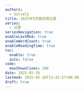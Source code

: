 ```yaml
---
authors:
  - Salvely
title: 2025年5月第四周记录
series:
  - 记录
seriesNavigation: true
enableLastMod: true
enableWordCount: true
enableReadingTime: true
toc:
  enable: true
  auto: false
code:
  maxShownlines: 100
date: 2025-05-26
lastmod: 2025-05-26T13:42:57+08:00
draft: true
---
```


<!--more-->
